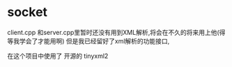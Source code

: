 # socket
client.cpp 和server.cpp里暂时还没有用到XML解析,将会在不久的将来用上他(得等我学会了才能用啊)
但是我已经留好了xml解析的功能接口,

在这个项目中使用了 开源的 tinyxml2 
